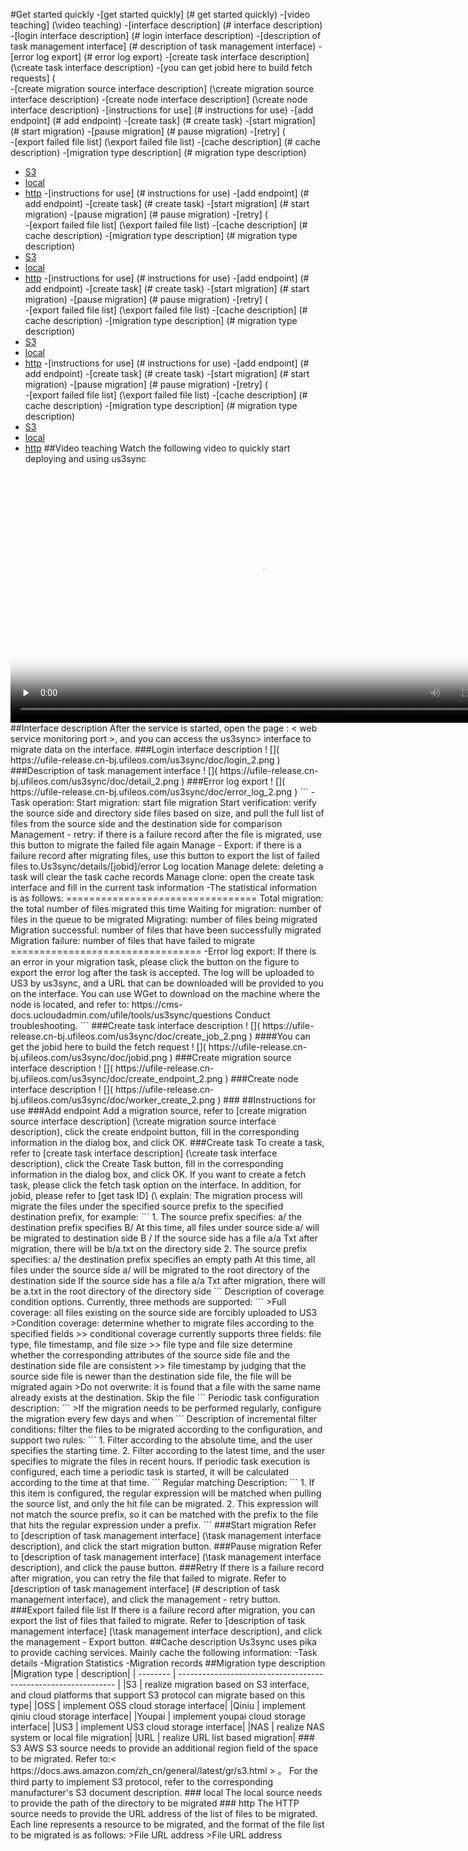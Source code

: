 #Get started quickly
-[get started quickly] (# get started quickly)
-[video teaching] (\video teaching)
-[interface description] (# interface description)
-[login interface description] (# login interface description)
-[description of task management interface] (# description of task management interface)
-[error log export] (# error log export)
-[create task interface description] (\create task interface description)
-[you can get jobid here to build fetch requests] (\
-[create migration source interface description] (\create migration source interface description)
-[create node interface description] (\create node interface description)
-[instructions for use] (# instructions for use)
-[add endpoint] (# add endpoint)
-[create task] (# create task)
-[start migration] (# start migration)
-[pause migration] (# pause migration)
-[retry] (\
-[export failed file list] (\export failed file list)
-[cache description] (# cache description)
-[migration type description] (# migration type description)
- [S3](#s3)
- [local](#local)
- [http](#http)
-[instructions for use] (# instructions for use)
-[add endpoint] (# add endpoint)
-[create task] (# create task)
-[start migration] (# start migration)
-[pause migration] (# pause migration)
-[retry] (\
-[export failed file list] (\export failed file list)
-[cache description] (# cache description)
-[migration type description] (# migration type description)
- [S3](#s3)
- [local](#local)
- [http](#http)
-[instructions for use] (# instructions for use)
-[add endpoint] (# add endpoint)
-[create task] (# create task)
-[start migration] (# start migration)
-[pause migration] (# pause migration)
-[retry] (\
-[export failed file list] (\export failed file list)
-[cache description] (# cache description)
-[migration type description] (# migration type description)
- [S3](#s3)
- [local](#local)
- [http](#http)
-[instructions for use] (# instructions for use)
-[add endpoint] (# add endpoint)
-[create task] (# create task)
-[start migration] (# start migration)
-[pause migration] (# pause migration)
-[retry] (\
-[export failed file list] (\export failed file list)
-[cache description] (# cache description)
-[migration type description] (# migration type description)
- [S3](#s3)
- [local](#local)
- [http](#http)
##Video teaching
Watch the following video to quickly start deploying and using us3sync
<video id="video" length=1000 width=800 controls="" preload="none" poster=" https://static.ucloud.cn/c90df1569fa689282e518df798ce7e9d.png ">
<source id="mp4" src=" http://caozuozhinan.cn-bj.ufileos.com/ Screen recording 4 US3 sync.mp4 ">
</video>
##Interface description
After the service is started, open the page <https://<web service monitoring ip>: < web service monitoring port >, and you can access the us3sync> interface to migrate data on the interface.
###Login interface description
! []( https://ufile-release.cn-bj.ufileos.com/us3sync/doc/login_2.png )
###Description of task management interface
! []( https://ufile-release.cn-bj.ufileos.com/us3sync/doc/detail_2.png )
###Error log export
! []( https://ufile-release.cn-bj.ufileos.com/us3sync/doc/error_log_2.png )
```
-Task operation:
Start migration: start file migration
Start verification: verify the source side and directory side files based on size, and pull the full list of files from the source side and the destination side for comparison
Management - retry: if there is a failure record after the file is migrated, use this button to migrate the failed file again
Manage - Export: if there is a failure record after migrating files, use this button to export the list of failed files to.Us3sync/details/[jobid]/error Log location
Manage delete: deleting a task will clear the task cache records
Manage clone: open the create task interface and fill in the current task information
-The statistical information is as follows:
=================================
Total migration: the total number of files migrated this time
Waiting for migration: number of files in the queue to be migrated
Migrating: number of files being migrated
Migration successful: number of files that have been successfully migrated
Migration failure: number of files that have failed to migrate
=================================
-Error log export:
If there is an error in your migration task, please click the button on the figure to export the error log after the task is accepted. The log will be uploaded to US3 by us3sync, and a URL that can be downloaded will be provided to you on the interface.
You can use WGet to download on the machine where the node is located, and refer to: https://cms-docs.ucloudadmin.com/ufile/tools/us3sync/questions Conduct troubleshooting.
```
###Create task interface description
! []( https://ufile-release.cn-bj.ufileos.com/us3sync/doc/create_job_2.png )
####You can get the jobid here to build the fetch request
! []( https://ufile-release.cn-bj.ufileos.com/us3sync/doc/jobid.png )
###Create migration source interface description
! []( https://ufile-release.cn-bj.ufileos.com/us3sync/doc/create_endpoint_2.png )
###Create node interface description
! []( https://ufile-release.cn-bj.ufileos.com/us3sync/doc/worker_create_2.png )
###
##Instructions for use
###Add endpoint
Add a migration source, refer to [create migration source interface description] (\create migration source interface description), click the create endpoint button, fill in the corresponding information in the dialog box, and click OK.
###Create task
To create a task, refer to [create task interface description] (\create task interface description), click the Create Task button, fill in the corresponding information in the dialog box, and click OK. If you want to create a fetch task, please click the fetch task option on the interface.
In addition, for jobid, please refer to [get task ID] (\
explain:
The migration process will migrate the files under the specified source prefix to the specified destination prefix, for example:
```
1. The source prefix specifies: a/ the destination prefix specifies B/
At this time, all files under source side a/ will be migrated to destination side B /
If the source side has a file a/a Txt after migration, there will be b/a.txt on the directory side
2. The source prefix specifies: a/ the destination prefix specifies an empty path
At this time, all files under the source side a/ will be migrated to the root directory of the destination side
If the source side has a file a/a Txt after migration, there will be a.txt in the root directory of the directory side
```
Description of coverage condition options. Currently, three methods are supported:
```
>Full coverage: all files existing on the source side are forcibly uploaded to US3
>Condition coverage: determine whether to migrate files according to the specified fields
>> conditional coverage currently supports three fields: file type, file timestamp, and file size
>> file type and file size determine whether the corresponding attributes of the source side file and the destination side file are consistent
>> file timestamp by judging that the source side file is newer than the destination side file, the file will be migrated again
>Do not overwrite: it is found that a file with the same name already exists at the destination. Skip the file
```
Periodic task configuration description:
```
>If the migration needs to be performed regularly, configure the migration every few days and when
```
Description of incremental filter conditions: filter the files to be migrated according to the configuration, and support two rules:
```
1. Filter according to the absolute time, and the user specifies the starting time.
2. Filter according to the latest time, and the user specifies to migrate the files in recent hours. If periodic task execution is configured, each time a periodic task is started, it will be calculated according to the time at that time.
```
Regular matching Description:
```
1. If this item is configured, the regular expression will be matched when pulling the source list, and only the hit file can be migrated.
2. This expression will not match the source prefix, so it can be matched with the prefix to the file that hits the regular expression under a prefix.
```
###Start migration
Refer to [description of task management interface] (\task management interface description), and click the start migration button.
###Pause migration
Refer to [description of task management interface] (\task management interface description), and click the pause button.
###Retry
If there is a failure record after migration, you can retry the file that failed to migrate. Refer to [description of task management interface] (# description of task management interface), and click the management - retry button.
###Export failed file list
If there is a failure record after migration, you can export the list of files that failed to migrate. Refer to [description of task management interface] (\task management interface description), and click the management - Export button.
##Cache description
Us3sync uses pika to provide caching services. Mainly cache the following information:
-Task details
-Migration Statistics
-Migration records
##Migration type description
|Migration type | description|
| -------- | -------------------------------------------------------------- |
|S3 | realize migration based on S3 interface, and cloud platforms that support S3 protocol can migrate based on this type|
|OSS | implement OSS cloud storage interface|
|Qiniu | implement qiniu cloud storage interface|
|Youpai | implement youpai cloud storage interface|
|US3 | implement US3 cloud storage interface|
|NAS | realize NAS system or local file migration|
|URL | realize URL list based migration|
### S3
AWS S3 source needs to provide an additional region field of the space to be migrated. Refer to:< https://docs.aws.amazon.com/zh_cn/general/latest/gr/s3.html > 。
For the third party to implement S3 protocol, refer to the corresponding manufacturer's S3 document description.
### local
The local source needs to provide the path of the directory to be migrated
### http
The HTTP source needs to provide the URL address of the list of files to be migrated.
Each line represents a resource to be migrated, and the format of the file list to be migrated is as follows:
>File URL address
>File URL address